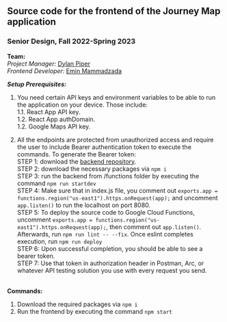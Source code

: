 ## Source code for the frontend of the Journey Map application
### Senior Design, Fall 2022-Spring 2023

<b>Team:</b> <br>
<i>Project Manager:</i> [Dylan Piper](https://github.com/piper-d) <br>
<i>Frontend Developer:</i> [Emin Mammadzada](https://github.com/EminMammadzada) <br>

<b><i>Setup Prerequisites:</i></b> 

1. You need certain API keys and environment variables to be able to run the application on your device. Those include:<br>
  1.1. React App API key.<br>
  1.2. React App authDomain.<br>
  1.2. Google Maps API key.<br>
  
2. All the endpoints are protected from unauthorized access and require the user to include Bearer authentication token to execute the commands. To generate the Bearer token: <br>
  STEP 1: download the [backend repository](https://github.com/piper-d/Journey-Map-Backend).<br>
  STEP 2: download the necessary packages via ```npm i``` <br>
  STEP 3: run the backend from /functions folder by executing the command ```npm run startdev```<br>
  STEP 4: Make sure that in index.js file, you comment out ```exports.app = functions.region("us-east1").https.onRequest(app);``` and uncomment ```app.listen()``` to run the localhost on port 8080.<br>
  STEP 5: To deploy the source code to Google Cloud Functions, uncomment ```exports.app = functions.region("us-east1").https.onRequest(app);```, then comment out ```app.listen()```. Afterwards, run ```npm run lint -- --fix```. Once eslint completes execution, run ```npm run deploy```<br>
  STEP 6: Upon successful completion, you should be able to see a bearer token.<br>
  STEP 7: Use that token in authorization header in Postman, Arc, or whatever API testing solution you use with every request you send.<br><br>
  
  <b>Commands:</b>
  
  1. Download the required packages via ```npm i```<br>
  2. Run the frontend by executing the command ```npm start```<br>
  
